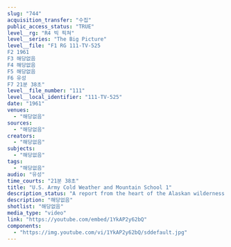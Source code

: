 ```yaml
---
slug: "744"
acquisition_transfer: "수집"
public_access_status: "TRUE"
level__rg: "R4 빅 픽쳐"
level__series: "The Big Picture"
level__file: "F1 RG 111-TV-525
F2 1961
F3 해당없음
F4 해당없음
F5 해당없음
F6 유성
F7 21분 38초"
level__file_number: "111"
level__local_identifier: "111-TV-525"
date: "1961"
venues: 
  - "해당없음"
sources: 
  - "해당없음"
creators: 
  - "해당없음"
subjects: 
  - "해당없음"
tags: 
  - "해당없음"
audio: "유성"
time_courts: "21분 38초"
title: "U.S. Army Cold Weather and Mountain School 1"
description_status: "A report from the heart of the Alaskan wilderness showing the training of soldiers in mountaineering, rope bridge construction and river operations in one of the world`s most hostile environments."
description: "해당없음"
shotlist: "해당없음"
media_type: "video"
link: "https://youtube.com/embed/1YkAP2y62bQ"
components: 
  - "https://img.youtube.com/vi/1YkAP2y62bQ/sddefault.jpg"
---
```

